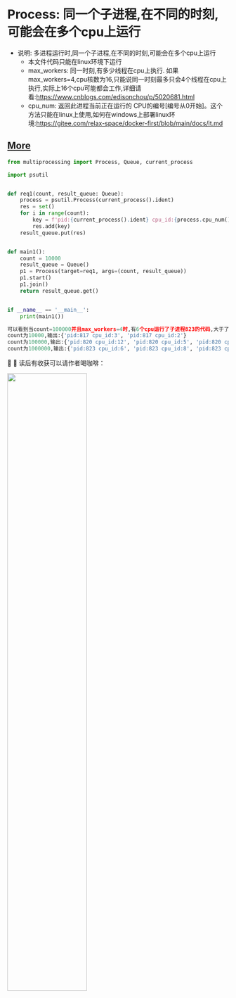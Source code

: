 # Process: 同一个子进程,在不同的时刻,可能会在多个cpu上运行

- 说明: 多进程运行时,同一个子进程,在不同的时刻,可能会在多个cpu上运行
    - 本文件代码只能在linux环境下运行
    - max_workers: 同一时刻,有多少线程在cpu上执行. 如果max_workers=4,cpu核数为16,只能说同一时刻最多只会4个线程在cpu上执行,实际上16个cpu可能都会工作,详细请看:https://www.cnblogs.com/edisonchou/p/5020681.html
    - cpu_num: 返回此进程当前正在运行的 CPU的编号[编号从0开始]。这个方法只能在linux上使用,如何在windows上部署linux环境:https://gitee.com/relax-space/docker-first/blob/main/docs/it.md

## [More](directory.md)

``` python
from multiprocessing import Process, Queue, current_process

import psutil


def req1(count, result_queue: Queue):
    process = psutil.Process(current_process().ident)
    res = set()
    for i in range(count):
        key = f'pid:{current_process().ident} cpu_id:{process.cpu_num()}'
        res.add(key)
    result_queue.put(res)


def main1():
    count = 10000
    result_queue = Queue()
    p1 = Process(target=req1, args=(count, result_queue))
    p1.start()
    p1.join()
    return result_queue.get()


if __name__ == '__main__':
    print(main1())
```

``` python
可以看到当count=100000并且max_workers=4时,有6个cpu运行了子进程823的代码,大于了设置的4个
count为10000,输出:{'pid:817 cpu_id:3', 'pid:817 cpu_id:2'}
count为100000,输出:{'pid:820 cpu_id:12', 'pid:820 cpu_id:5', 'pid:820 cpu_id:4'}
count为1000000,输出:{'pid:823 cpu_id:6', 'pid:823 cpu_id:8', 'pid:823 cpu_id:5', 'pid:823 cpu_id:7', 'pid:823 cpu_id:4', 'pid:823 cpu_id:9'}
```

:ribbon: :ribbon: 读后有收获可以请作者喝咖啡：

<img src="https://images.gitee.com/uploads/images/2021/1226/125920_9f0e6151_9674723.png" width="60%"/>
